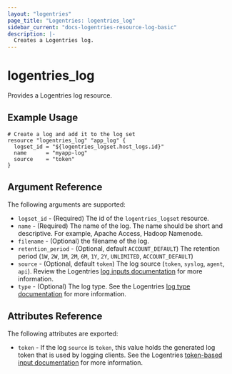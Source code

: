 ```yaml
---
layout: "logentries"
page_title: "Logentries: logentries_log"
sidebar_current: "docs-logentries-resource-log-basic"
description: |-
  Creates a Logentries log.
---
```


# logentries\_log

Provides a Logentries log resource.

## Example Usage

```hcl
# Create a log and add it to the log set
resource "logentries_log" "app_log" {
  logset_id = "${logentries_logset.host_logs.id}"
  name      = "myapp-log"
  source    = "token"
}
```

## Argument Reference

The following arguments are supported:

* `logset_id` - (Required) The id of the `logentries_logset` resource.
* `name` - (Required) The name of the log. The name should be short and descriptive. For example, Apache Access, Hadoop Namenode.
* `filename` - (Optional) the filename of the log.
* `retention_period` - (Optional, default `ACCOUNT_DEFAULT`) The retention period (`1W`, `2W`, `1M`, `2M`, `6M`, `1Y`, `2Y`, `UNLIMITED`, `ACCOUNT_DEFAULT`)
* `source` - (Optional, default `token`) The log source (`token`, `syslog`, `agent`, `api`). Review the Logentries [log inputs documentation](https://docs.logentries.com/docs/) for more information.
* `type` - (Optional) The log type. See the Logentries [log type documentation](https://logentries.com/doc/log-types/) for more information.

## Attributes Reference

The following attributes are exported:

* `token` - If the log `source` is `token`, this value holds the generated log token that is used by logging clients. See the Logentries [token-based input documentation](https://logentries.com/doc/input-token/) for more information.
